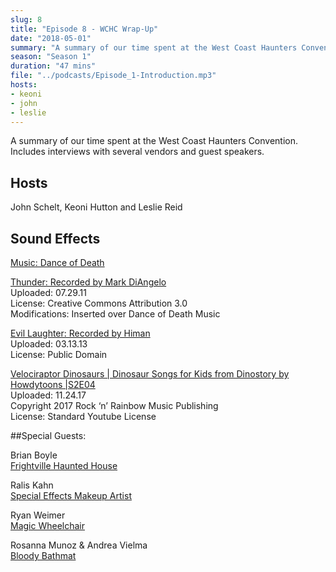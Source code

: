 ```yaml
---
slug: 8
title: "Episode 8 - WCHC Wrap-Up"
date: "2018-05-01"
summary: "A summary of our time spent at the West Coast Haunters Convention"
season: "Season 1"
duration: "47 mins"
file: "../podcasts/Episode_1-Introduction.mp3"
hosts:
- keoni
- john
- leslie
---
```


A summary of our time spent at the West Coast Haunters Convention.  Includes interviews with several vendors and guest speakers.
 
## Hosts
John Schelt, Keoni Hutton and Leslie Reid

## Sound Effects
 
[Music: Dance of Death](http://www.purple-planet.com/)
 
[Thunder: Recorded by Mark DiAngelo](https://l.facebook.com/l.php?u=http%3A%2F%2Fsoundbible.com%2F1913-Thunder-HD.html&h=ATPbVyuuL6Utle-_I204j_Vbb9tML7gop6ivP2ovXmlB6G32-UE6y4yPUuhq2EtP472fHJJyKbmKGfMQODqIrHRXsaMGy-8_oi1llYHLbdWCtxAZ5X-O)  
Uploaded: 07.29.11  
License: Creative Commons Attribution 3.0  
Modifications: Inserted over Dance of Death Music
 
[Evil Laughter: Recorded by Himan](https://l.facebook.com/l.php?u=http%3A%2F%2Fsoundbible.com%2F2054-Evil-Laugh-Male-9.html&h=ATNOAdebhzpuCdhMrFYzEDR00aKJ7RiB1vU66nQe4co-gEXby1NIVGUGYsFvXif9vTMVMjolqbI_TSIDKTlASLSyhQmivzTCWXoJv28QPmWZAj3gLs3O)  
Uploaded: 03.13.13  
License: Public Domain
 
[Velociraptor Dinosaurs | Dinosaur Songs for Kids from Dinostory by Howdytoons |S2E04](https://www.youtube.com/watch?v=4c4pWAcPU6s&start_radio=1&list=RD4c4pWAcPU6s)  
Uploaded: 11.24.17  
Copyright 2017 Rock ‘n’ Rainbow Music Publishing  
License: Standard Youtube License  
 
##Special Guests:
 
Brian Boyle  
[Frightville Haunted House](https://www.facebook.com/Frightville)
 
Ralis Kahn  
[Special Effects Makeup Artist](http://ralisfx.com/)
 
Ryan Weimer  
[Magic Wheelchair](https://www.magicwheelchair.org/)
 
Rosanna Munoz & Andrea Vielma  
[Bloody Bathmat](https://www.bloodybathmat.com/)
